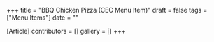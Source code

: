 +++
title = "BBQ Chicken Pizza (CEC Menu Item)"
draft = false
tags = ["Menu Items"]
date = ""

[Article]
contributors = []
gallery = []
+++
